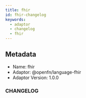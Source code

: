 ```yaml
---
title: fhir
id: fhir-changelog
keywords:
  - adaptor
  - changelog
  - fhir
---
```

## Metadata
- Name: fhir
- Adaptor: @openfn/language-fhir
- Adaptor Version: 1.0.0
### CHANGELOG